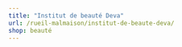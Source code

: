 ```yaml
---
title: "Institut de beauté Deva"
url: /rueil-malmaison/institut-de-beaute-deva/
shop: beauté
---
```

